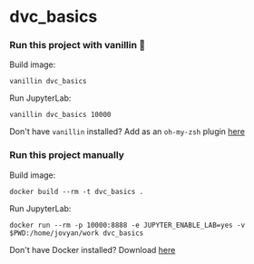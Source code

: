 # dvc_basics

### Run this project with vanillin 🍦

Build image:
```
vanillin dvc_basics
```

Run JupyterLab:
```
vanillin dvc_basics 10000
```

Don't have `vanillin` installed? Add as an `oh-my-zsh` plugin [here](https://github.com/zachbogart/vanillin#vanillin)

### Run this project manually

Build image:
```
docker build --rm -t dvc_basics .
```

Run JupyterLab:
```
docker run --rm -p 10000:8888 -e JUPYTER_ENABLE_LAB=yes -v $PWD:/home/jovyan/work dvc_basics
```

Don't have Docker installed? Download [here](https://docs.docker.com/get-docker/)

